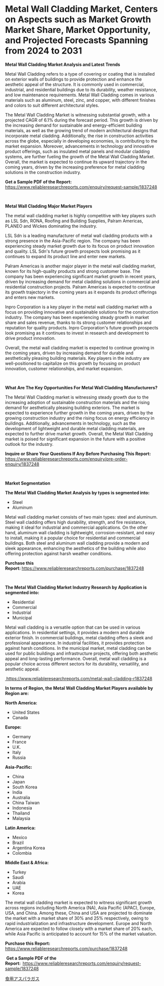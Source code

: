 <p><h1>Metal Wall Cladding Market, Centers on Aspects such as Market Growth Market Share, Market Opportunity, and Projected Forecasts Spanning from 2024 to 2031</h1></p><p><strong>Metal Wall Cladding Market Analysis and Latest Trends</strong></p>
<p><p>Metal Wall Cladding refers to a type of covering or coating that is installed on exterior walls of buildings to provide protection and enhance the aesthetic appeal of the structure. It is commonly used in commercial, industrial, and residential buildings due to its durability, weather resistance, and low maintenance requirements. Metal Wall Cladding comes in various materials such as aluminum, steel, zinc, and copper, with different finishes and colors to suit different architectural styles.</p><p>The Metal Wall Cladding Market is witnessing substantial growth, with a projected CAGR of 6.1% during the forecast period. This growth is driven by the increasing demand for sustainable and energy-efficient building materials, as well as the growing trend of modern architectural designs that incorporate metal cladding. Additionally, the rise in construction activities across the globe, especially in developing economies, is contributing to the market expansion. Moreover, advancements in technology and innovative product offerings, such as insulated metal panels and modular cladding systems, are further fueling the growth of the Metal Wall Cladding Market. Overall, the market is expected to continue its upward trajectory in the coming years, driven by the increasing preference for metal cladding solutions in the construction industry.</p></p>
<p><strong>Get a Sample PDF of the Report:&nbsp;</strong> <a href="https://www.reliableresearchreports.com/enquiry/request-sample/1837248">https://www.reliableresearchreports.com/enquiry/request-sample/1837248</a></p>
<p>&nbsp;</p>
<p><strong>Metal Wall Cladding Major Market Players</strong></p>
<p><p>The metal wall cladding market is highly competitive with key players such as LSL Sdn, RONA, Roofing and Building Supplies, Palram Americas, PLANEO and Wickes dominating the industry. </p><p>LSL Sdn is a leading manufacturer of metal wall cladding products with a strong presence in the Asia-Pacific region. The company has been experiencing steady market growth due to its focus on product innovation and quality. LSL Sdn's future growth prospects look promising as it continues to expand its product line and enter new markets.</p><p>Palram Americas is another major player in the metal wall cladding market, known for its high-quality products and strong customer base. The company has been experiencing significant market growth in recent years, driven by increasing demand for metal cladding solutions in commercial and residential construction projects. Palram Americas is expected to continue its growth trajectory in the coming years as it expands its product offerings and enters new markets.</p><p>Inpro Corporation is a key player in the metal wall cladding market with a focus on providing innovative and sustainable solutions for the construction industry. The company has been experiencing steady growth in market share and sales revenue, thanks to its strong customer relationships and reputation for quality products. Inpro Corporation's future growth prospects look promising as it continues to invest in research and development to drive product innovation.</p><p>Overall, the metal wall cladding market is expected to continue growing in the coming years, driven by increasing demand for durable and aesthetically pleasing building materials. Key players in the industry are well-positioned to capitalize on this growth by focusing on product innovation, customer relationships, and market expansion.</p></p>
<p>&nbsp;</p>
<p><strong>What Are The Key Opportunities For Metal Wall Cladding Manufacturers?</strong></p>
<p><p>The Metal Wall Cladding market is witnessing steady growth due to the increasing adoption of sustainable construction materials and the rising demand for aesthetically pleasing building exteriors. The market is expected to experience further growth in the coming years, driven by the growing construction industry and the rising focus on energy efficiency in buildings. Additionally, advancements in technology, such as the development of lightweight and durable metal cladding materials, are expected to further drive market growth. Overall, the Metal Wall Cladding market is poised for significant expansion in the future with a positive outlook for the industry.</p></p>
<p><strong>Inquire or Share Your Questions If Any Before Purchasing This Report:</strong> <a href="https://www.reliableresearchreports.com/enquiry/pre-order-enquiry/1837248">https://www.reliableresearchreports.com/enquiry/pre-order-enquiry/1837248</a></p>
<p>&nbsp;</p>
<p><strong>Market Segmentation</strong></p>
<p><strong>The Metal Wall Cladding Market Analysis by types is segmented into:</strong></p>
<p><ul><li>Steel</li><li>Aluminum</li></ul></p>
<p><p>Metal wall cladding market consists of two main types: steel and aluminum. Steel wall cladding offers high durability, strength, and fire resistance, making it ideal for industrial and commercial applications. On the other hand, aluminum wall cladding is lightweight, corrosion-resistant, and easy to install, making it a popular choice for residential and commercial buildings. Both steel and aluminum wall cladding provide a modern and sleek appearance, enhancing the aesthetics of the building while also offering protection against harsh weather conditions.</p></p>
<p><strong>Purchase this Report:&nbsp;</strong><a href="https://www.reliableresearchreports.com/purchase/1837248">https://www.reliableresearchreports.com/purchase/1837248</a></p>
<p>&nbsp;</p>
<p><strong>The Metal Wall Cladding Market Industry Research by Application is segmented into:</strong></p>
<p><ul><li>Residential</li><li>Commercial</li><li>Industrial</li><li>Municipal</li></ul></p>
<p><p>Metal wall cladding is a versatile option that can be used in various applications. In residential settings, it provides a modern and durable exterior finish. In commercial buildings, metal cladding offers a sleek and professional appearance. In industrial facilities, it provides protection against harsh conditions. In the municipal market, metal cladding can be used for public buildings and infrastructure projects, offering both aesthetic appeal and long-lasting performance. Overall, metal wall cladding is a popular choice across different sectors for its durability, versatility, and aesthetic appeal.</p></p>
<p><a href="https://www.reliableresearchreports.com/metal-wall-cladding-r1837248">&nbsp;https://www.reliableresearchreports.com/metal-wall-cladding-r1837248</a></p>
<p><strong>In terms of Region, the Metal Wall Cladding Market Players available by Region are:</strong></p>
<p>
    <p> <strong> North America: </strong>
        <ul>
            <li>United States</li>
            <li>Canada</li>
        </ul>
        </p> 
    <p> <strong> Europe: </strong>
        <ul>
            <li>Germany</li>
            <li>France</li>
            <li>U.K.</li>
            <li>Italy</li>
            <li>Russia</li>
        </ul>
        </p> 
    <p> <strong> Asia-Pacific: </strong>
        <ul>
            <li>China</li>
            <li>Japan</li>
            <li>South Korea</li>
            <li>India</li>
            <li>Australia</li>
            <li>China Taiwan</li>
            <li>Indonesia</li>
            <li>Thailand</li>
            <li>Malaysia</li>
        </ul>
        </p> 
    <p> <strong> Latin America: </strong>
        <ul>
            <li>Mexico</li>
            <li>Brazil</li>
            <li>Argentina Korea</li>
            <li>Colombia</li>
        </ul>
        </p> 
    <p> <strong> Middle East & Africa: </strong>
        <ul>
            <li>Turkey</li>
            <li>Saudi</li>
            <li>Arabia</li>
            <li>UAE</li>
            <li>Korea</li>
        </ul>
    </p>
    </p>
<p><p>The metal wall cladding market is expected to witness significant growth across regions including North America (NA), Asia Pacific (APAC), Europe, USA, and China. Among these, China and USA are projected to dominate the market with a market share of 30% and 25% respectively, owing to rapid industrialization and infrastructure development. Europe and North America are expected to follow closely with a market share of 20% each, while Asia Pacific is anticipated to account for 15% of the market valuation.</p></p>
<p><strong>Purchase this Report: </strong><a href="https://www.reliableresearchreports.com/purchase/1837248">https://www.reliableresearchreports.com/purchase/1837248</a></p>
<p>&nbsp;<strong>Get a Sample PDF of the Report:&nbsp;&nbsp;</strong><a href="https://www.reliableresearchreports.com/enquiry/request-sample/1837248">https://www.reliableresearchreports.com/enquiry/request-sample/1837248</a></p>
<p><strong></strong></p>
<p><p><a href="https://github.com/SarahFahey88/Market-Research-Report-List-1/blob/main/737565536823.md">食用アスパラガス</a></p></p>